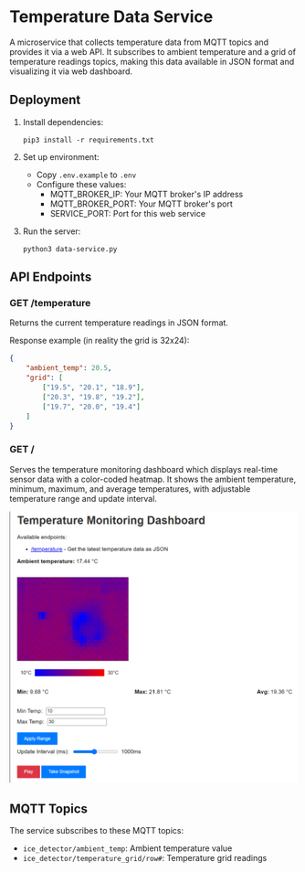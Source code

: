 # Temperature Data Service

A microservice that collects temperature data from MQTT topics and provides it via a web API. It subscribes to ambient temperature and a grid of temperature readings topics, making this data available in JSON format and visualizing it via web dashboard.

## Deployment

1. Install dependencies:
   ```
   pip3 install -r requirements.txt
   ```

2. Set up environment:
   - Copy `.env.example` to `.env`
   - Configure these values:
     - MQTT_BROKER_IP: Your MQTT broker's IP address
     - MQTT_BROKER_PORT: Your MQTT broker's port
     - SERVICE_PORT: Port for this web service

3. Run the server:
   ```
   python3 data-service.py
   ```

## API Endpoints

### GET /temperature
Returns the current temperature readings in JSON format.

Response example (in reality the grid is 32x24):
```json
{
    "ambient_temp": 20.5,
    "grid": [
        ["19.5", "20.1", "18.9"],
        ["20.3", "19.8", "19.2"],
        ["19.7", "20.0", "19.4"]
    ]
}
```

### GET /
Serves the temperature monitoring dashboard which displays real-time sensor data with a color-coded heatmap. It shows the ambient temperature, minimum, maximum, and average temperatures, with adjustable temperature range and update interval. 

<img src="temp_dashboard_screenshot.png" width="600" alt="Temperature Dashboard Screenshot">

## MQTT Topics

The service subscribes to these MQTT topics:
- `ice_detector/ambient_temp`: Ambient temperature value
- `ice_detector/temperature_grid/row#`: Temperature grid readings